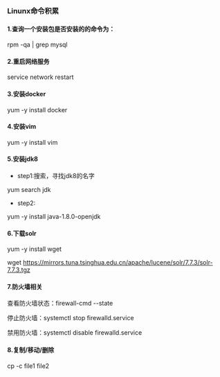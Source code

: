 ### Linunx命令积累

#### 1.查询一个安装包是否安装的的命令为：

rpm -qa | grep mysql


#### 2.重启网络服务

service network restart

#### 3.安装docker
yum -y install docker
#### 4.安装vim
yum -y install vim
#### 5.安装jdk8
- step1:搜索，寻找jdk8的名字

yum search jdk
- step2:

yum -y install java-1.8.0-openjdk

#### 6.下载solr

yum -y install wget

wget https://mirrors.tuna.tsinghua.edu.cn/apache/lucene/solr/7.7.3/solr-7.7.3.tgz

#### 7.防火墙相关
查看防火墙状态：firewall-cmd --state

停止防火墙：systemctl stop firewalld.service

禁用防火墙：systemctl disable firewalld.service

#### 8.复制/移动/删除

cp -c file1 file2






